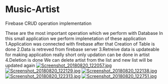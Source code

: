 # Music-Artist
Firebase CRUD operation implementation

These are the most important operation which we perform with Database
In this small application we perform implenetation of these application
1.Application was connected with firebase after that Creation of Table is done 
2.Data is retreved from  firebase server
3.Retreive data is updateable for making application really short only updation can be done in artist
4.Deletion is done We can delete artist from the list and new list will be updated again
[![Screenshot_20180820_122057.jpg](https://s33.postimg.cc/4xh6s377z/Screenshot_20180820_122057.jpg)](https://postimg.cc/image/dsi12lw0b/)
[![Screenshot_20180820_122129.jpg](https://s33.postimg.cc/w82i06a6n/Screenshot_20180820_122129.jpg)](https://postimg.cc/image/a8w3cytcb/)
[![Screenshot_20180820_122138.jpg](https://s33.postimg.cc/ofbu8ch3z/Screenshot_20180820_122138.jpg)](https://postimg.cc/image/4kpsm81wb/)
[![Screenshot_20180820_122313.jpg](https://s33.postimg.cc/tqqqt2qbz/Screenshot_20180820_122313.jpg)](https://postimg.cc/image/l8haoqjt7/)
[![Screenshot_20180820_122751.jpg](https://s33.postimg.cc/6pa5nd0z3/Screenshot_20180820_122751.jpg)](https://postimg.cc/image/v5sbhu1pn/)
